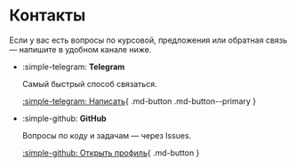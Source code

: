# Контакты

Если у вас есть вопросы по курсовой, предложения или обратная связь — напишите в удобном канале ниже.

<div class="grid cards" markdown="1">

-   :simple-telegram: **Telegram**

    Самый быстрый способ связаться.

    [:simple-telegram: Написать](https://t.me/@nik20xll){ .md-button .md-button--primary }

-   :simple-github: **GitHub**

    Вопросы по коду и задачам — через Issues.

    [:simple-github: Открыть профиль](https://github.com/@nik20xll){ .md-button }

</div>